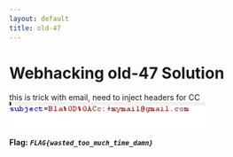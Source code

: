 ```yaml
---
layout: default
title: old-47
---
```


# Webhacking old-47 Solution

this is trick with email, need to inject headers for CC
![alt text](./images/old-47.png)


**Flag:** ***`FLAG{wasted_too_much_time_damn}`*** 

